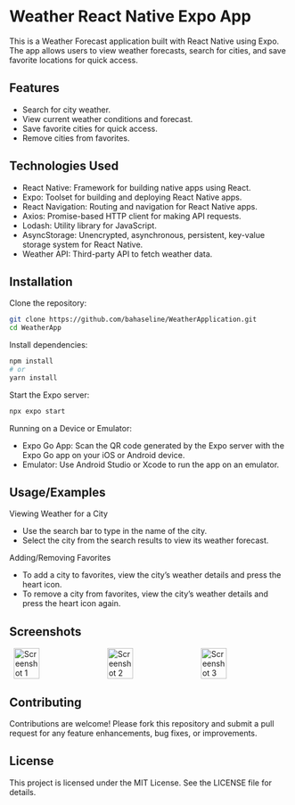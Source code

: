 # 
# Weather React Native Expo App

This is a Weather Forecast application built with React Native using Expo. The app allows users to view weather forecasts, search for cities, and save favorite locations for quick access.



## Features

- Search for city weather.
- View current weather conditions and forecast.
- Save favorite cities for quick access.
- Remove cities from favorites.

## Technologies Used
- React Native: Framework for building native apps using React.
- Expo: Toolset for building and deploying React Native apps.
- React Navigation: Routing and navigation for React Native apps.
- Axios: Promise-based HTTP client for making API requests.
- Lodash: Utility library for JavaScript.
- AsyncStorage: Unencrypted, asynchronous, persistent, key-value storage system for React Native.
- Weather API: Third-party API to fetch weather data.



## Installation

Clone the repository:

```bash
git clone https://github.com/bahaseline/WeatherApplication.git
cd WeatherApp
```

Install dependencies:
```bash
npm install
# or
yarn install
```

Start the Expo server:
```bash
npx expo start
```

Running on a Device or Emulator:
- Expo Go App: Scan the QR code generated by the Expo server with the Expo Go app on your iOS or Android device.
- Emulator: Use Android Studio or Xcode to run the app on an emulator.
## Usage/Examples


Viewing Weather for a City
- Use the search bar to type in the name of the city.
- Select the city from the search results to view its weather forecast.

Adding/Removing Favorites
- To add a city to favorites, view the city’s weather details and press the heart icon.
- To remove a city from favorites, view the city’s weather details and press the heart icon again.


## Screenshots

<div style="display: flex; justify-content: space-around;">
  <img src="https://github.com/bahaseline/WeatherApplication/assets/117291953/4b119a0b-24b3-420c-94d4-cc8a32b9a088" width="30%" alt="Screenshot 1">
  <img src="https://github.com/bahaseline/WeatherApplication/assets/117291953/50755a9f-ed56-4b54-a2f8-8d126d84023a" width="30%" alt="Screenshot 2">
  <img src="https://github.com/bahaseline/WeatherApplication/assets/117291953/15d3554e-a52d-4dc3-9c39-623bdbe02097" width="30%" alt="Screenshot 3">
</div>

## Contributing

Contributions are welcome! Please fork this repository and submit a pull request for any feature enhancements, bug fixes, or improvements.


## License

This project is licensed under the MIT License. See the LICENSE file for details.

